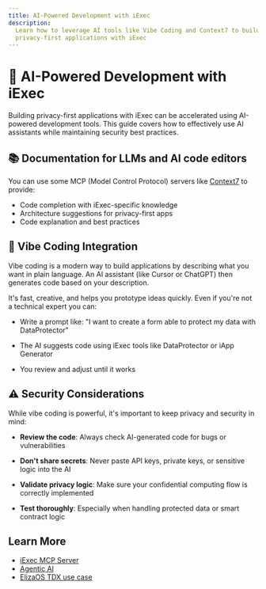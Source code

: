 ```yaml
---
title: AI-Powered Development with iExec
description:
  Learn how to leverage AI tools like Vibe Coding and Context7 to build
  privacy-first applications with iExec
---
```


# 🤖 AI-Powered Development with iExec

Building privacy-first applications with iExec can be accelerated using
AI-powered development tools. This guide covers how to effectively use AI
assistants while maintaining security best practices.

## 📚 Documentation for LLMs and AI code editors

You can use some MCP (Model Control Protocol) servers like
[Context7](https://context7.com/iexecblockchaincomputing/documentation-tools) to
provide:

- Code completion with iExec-specific knowledge
- Architecture suggestions for privacy-first apps
- Code explanation and best practices

## 🎨 Vibe Coding Integration

Vibe coding is a modern way to build applications by describing what you want in
plain language. An AI assistant (like Cursor or ChatGPT) then generates code
based on your description.

It's fast, creative, and helps you prototype ideas quickly. Even if you're not a
technical expert you can:

- Write a prompt like: "I want to create a form able to protect my data with
  DataProtector"

- The AI suggests code using iExec tools like DataProtector or iApp Generator

- You review and adjust until it works

## ⚠️ Security Considerations

While vibe coding is powerful, it's important to keep privacy and security in
mind:

- **Review the code**: Always check AI-generated code for bugs or
  vulnerabilities

- **Don't share secrets**: Never paste API keys, private keys, or sensitive
  logic into the AI

- **Validate privacy logic**: Make sure your confidential computing flow is
  correctly implemented

- **Test thoroughly**: Especially when handling protected data or smart contract
  logic

## Learn More

- [iExec MCP Server](https://www.iex.ec/news/mcp-server-secure-interoperability-autonomous-ai-agents)
- [Agentic AI](https://www.iex.ec/academy/what-is-agentic-ai)
- [ElizaOS TDX use case](https://www.iex.ec/news/elizaos-ai-agents-iexec-intel-tdx)
